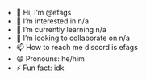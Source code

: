 - 👋 Hi, I’m @efags
- 👀 I’m interested in n/a
- 🌱 I’m currently learning n/a
- 💞️ I’m looking to collaborate on n/a
- 📫 How to reach me discord is efags
- 😄 Pronouns: he/him
- ⚡ Fun fact: idk

<!---
efags/efags is a ✨ special ✨ repository because its `README.md` (this file) appears on your GitHub profile.
You can click the Preview link to take a look at your changes.
--->
